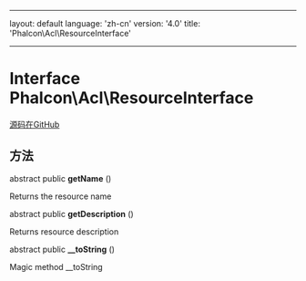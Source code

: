 * * *

layout: default language: 'zh-cn' version: '4.0' title: 'Phalcon\Acl\ResourceInterface'

* * *

# Interface **Phalcon\Acl\ResourceInterface**

<a href="https://github.com/phalcon/cphalcon/tree/v3.4.0/phalcon/acl/resourceinterface.zep" class="btn btn-default btn-sm">源码在GitHub</a>

## 方法

abstract public **getName** ()

Returns the resource name

abstract public **getDescription** ()

Returns resource description

abstract public **__toString** ()

Magic method __toString